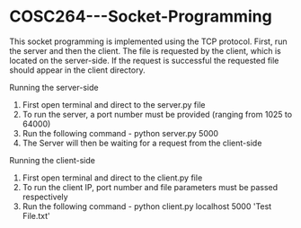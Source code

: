 # COSC264---Socket-Programming

This socket programming is implemented using the TCP protocol. First, run the server and then the client. The file is requested by the client, which is located on the server-side. If the request is successful the requested file should appear in the client directory.

Running the server-side
1) First open terminal and direct to the server.py file 
2) To run the server, a port number must be provided (ranging from 1025 to 64000)
3) Run the following command - python server.py 5000
4) The Server will then be waiting for a request from the client-side

Running the client-side
1) First open terminal and direct to the client.py file 
2) To run the client IP, port number and file parameters must be passed respectively
3) Run the following command - python client.py localhost 5000 'Test File.txt'
